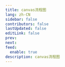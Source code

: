 ```yaml
---
title: canvas流程图
lang: zh-CN
sidebar: false
contributors: false
lastUpdated: false
editLink: false
prev: 
next: 
feed:
  enable: true
description: canvas流程图
---
```


<iframe :src="iframeSrc" class="box-iframe" frameborder="0"></iframe>

<script setup>
import { h, ref, nextTick, watch, onMounted, onBeforeUnmount } from 'vue'
import { useRoute } from 'vue-router'

const isProd = process.env.NODE_ENV === 'production'
let iframeSrc = isProd ? 'https://onresize.github.io/web-blogs/pageCom/flow/index.html' : 'https://localhost:9008/web-blogs/pageCom/flow/index.html'
</script>